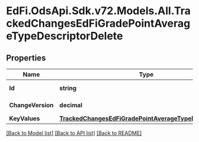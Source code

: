 # EdFi.OdsApi.Sdk.v72.Models.All.TrackedChangesEdFiGradePointAverageTypeDescriptorDelete

## Properties

Name | Type | Description | Notes
------------ | ------------- | ------------- | -------------
**Id** | **string** | Resource identifier | [optional] 
**ChangeVersion** | **decimal** | Change version | [optional] 
**KeyValues** | [**TrackedChangesEdFiGradePointAverageTypeDescriptorKey**](TrackedChangesEdFiGradePointAverageTypeDescriptorKey.md) |  | [optional] 

[[Back to Model list]](../../README.md#documentation-for-models) [[Back to API list]](../../README.md#documentation-for-api-endpoints) [[Back to README]](../../README.md)

